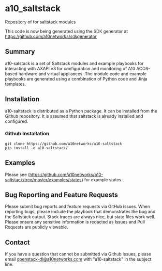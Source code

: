 # a10_saltstack
Repository of for saltstack modules

This code is now being generated using the SDK generator at https://github.com/a10networks/sdkgenerator

## Summary
a10-salstack is a set of Saltstack modules and example playbooks for interacting with AXAPI v3 for configuration and monitoring of A10 ACOS-based hardware and virtual appliances. The module code and example playbooks are generated using a combination of Python code and Jinja templates.

## Installation
a10-saltstack is distributed as a Python package. It can be installed from the Github repository. It is assumed that saltstack is already installed and configured.

### Github Installation
~~~
git clone https://github.com/a10networks/a10-saltstack
pip install -e a10-saltstack/
~~~

## Examples
Please see (https://github.com/a10networks/a10-saltstack/tree/master/examples/states) for example states.

## Bug Reporting and Feature Requests
Please submit bug reports and feature requests via GitHub issues. When reporting bugs, please include the playbook that demonstrates the bug and the Saltstack output. Stack traces are always nice, but state files work well. Please ensure any sensitive information is redacted as Issues and Pull Requests are publicly viewable.

## Contact
If you have a question that cannot be submitted via Github Issues, please email openstack-dl@a10networks.com with "a10-saltstack" in the subject line. 
